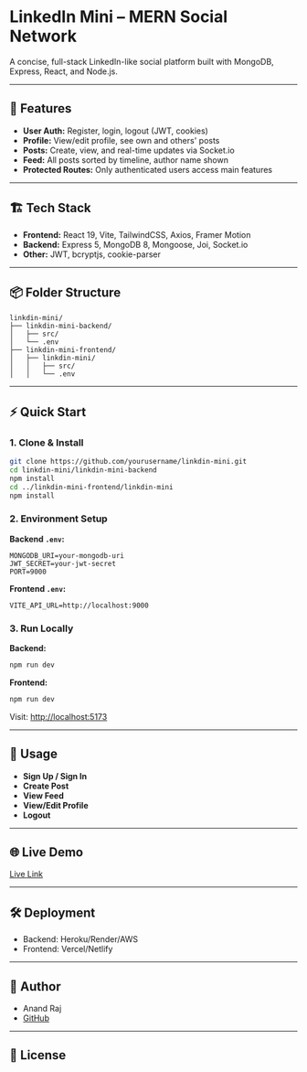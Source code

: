 # LinkedIn Mini – MERN Social Network

A concise, full-stack LinkedIn-like social platform built with MongoDB, Express, React, and Node.js.

---

## 🚀 Features

- **User Auth:** Register, login, logout (JWT, cookies)
- **Profile:** View/edit profile, see own and others' posts
- **Posts:** Create, view, and real-time updates via Socket.io
- **Feed:** All posts sorted by timeline, author name shown
- **Protected Routes:** Only authenticated users access main features

---

## 🏗️ Tech Stack

- **Frontend:** React 19, Vite, TailwindCSS, Axios, Framer Motion
- **Backend:** Express 5, MongoDB 8, Mongoose, Joi, Socket.io
- **Other:** JWT, bcryptjs, cookie-parser

---

## 📦 Folder Structure

```
linkdin-mini/
├── linkdin-mini-backend/
│   ├── src/
│   └── .env
├── linkdin-mini-frontend/
│   ├── linkdin-mini/
│   │   ├── src/
│   │   └── .env
```

---

## ⚡ Quick Start

### 1. Clone & Install

```bash
git clone https://github.com/yourusername/linkdin-mini.git
cd linkdin-mini/linkdin-mini-backend
npm install
cd ../linkdin-mini-frontend/linkdin-mini
npm install
```

### 2. Environment Setup

**Backend `.env`:**
```
MONGODB_URI=your-mongodb-uri
JWT_SECRET=your-jwt-secret
PORT=9000
```

**Frontend `.env`:**
```
VITE_API_URL=http://localhost:9000
```

### 3. Run Locally

**Backend:**
```bash
npm run dev
```
**Frontend:**
```bash
npm run dev
```
Visit: [http://localhost:5173](http://localhost:5173)

---

## 📝 Usage

- **Sign Up / Sign In**
- **Create Post**
- **View Feed**
- **View/Edit Profile**
- **Logout**

---

## 🌐 Live Demo

[Live Link](https://your-live-link-here.com)

---

## 🛠️ Deployment

- Backend: Heroku/Render/AWS
- Frontend: Vercel/Netlify

---

## 👤 Author

- Anand Raj
- [GitHub](https://github.com/yourusername)

---

## 📄 License
